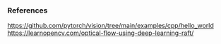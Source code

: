 ### References
https://github.com/pytorch/vision/tree/main/examples/cpp/hello_world
https://learnopencv.com/optical-flow-using-deep-learning-raft/

